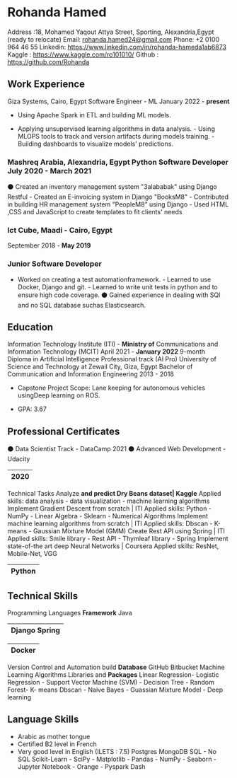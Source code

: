 # Rohanda Hamed

Address :18, Mohamed Yaqout Attya Street, Sporting, Alexandria,Egypt (ready to relocate)
Email: rohanda.hamed24@gmail.com Phone: +2 0100 964 46 55 Linkedin: https://www.linkedin.com/in/rohanda-hameda1ab6873 Kaggle : https://www.kaggle.com/ro101010/
Github : https://github.com/Rohanda

## Work Experience

 Giza Systems, Cairo, Egypt Software Engineer - ML January 2022 - **present**
- Using Apache Spark in ETL and building ML models.

- Applying unsupervised learning algorithms in data analysis. - Using MLOPS tools to track and version artifacts during models training. - Building dashboards to visualize models' predictions.

### Mashreq Arabia, Alexandria, Egypt Python Software Developer July 2020 - March 2021

⚫ Created an inventory management system "3alababak" using Django Restful - Created an E-invoicing system in Django "BooksM8" - Contributed in building HR management system "PeopleM8" using Django - Used HTML ,CSS and JavaScript to create templates to fit clients' needs

### Ict Cube, Maadi - Cairo, Egypt

 September 2018 - **May 2019**

### Junior Software Developer

- Worked on creating a test automationframework. - Learned to use Docker, Django and git. - Learned to write unit tests in python and to ensure high code coverage. ⚫ Gained experience in dealing with SQl and no SQL database suchas Elasticsearch.

## Education

Information Technology Institute (ITI) - **Ministry of** Communications and Information Technology (MCIT)
April 2021 - **January 2022**
9-month Diploma in Artificial Intelligence Professional track (AI Pro) University of Science and Technology at Zewail City, Giza, Egypt Bachelor of Communication and Information Engineering 2013 - 2018
- Capstone Project Scope: Lane keeping for autonomous vehicles usingDeep learning on ROS.

- GPA: 3.67

## Professional Certificates

⚫ Data Scientist Track - DataCamp 2021
⚫ Advanced Web Development - Udacity

| 2020   |
|--------|

Technical Tasks Analyze **and predict Dry Beans dataset| Kaggle**
Applied skills: data analysis - data visualization - machine learning algorithms Implement Gradient Descent from scratch | ITI
Applied skills: Python - NumPy - Linear Algebra - Sklearn - Numerical Algorithms Implement machine learning algorithms from scratch | ITI
Applied skills: Dbscan - K-means - Gaussian Mixture Model (GMM)
Create Rest API using Spring | ITI
Applied skills: Smile library - Rest API - Thymleaf library - Spring Implement state-of-the art deep Neural Networks | Coursera Applied skills: ResNet, Mobile-Net, VGG

| Python   |
|----------|

## Technical Skills

Programming Languages **Framework**
Java

| Django  Spring   |
|------------------|

| Docker   |
|----------|

Version Control and Automation build **Database** GitHub Bitbucket Machine Learning Algorithms Libraries and **Packages**
Linear Regression- Logistic Regression - Support Vector Machine (SVM) - Decision Tree - Random Forest- K- means Dbscan - Naive Bayes - Guassian Mixture Model - Deep learning

## Language Skills

- Arabic as mother tongue
- Certified B2 level in French
- Very good level in English (ILETS : 7.5)
Postgres MongoDB SQL - No SQL
Scikit-Learn - SciPy - Matplotlib - Pandas - NumPy - Seaborn - Jupyter Notebook - Orange - Pyspark Dash
